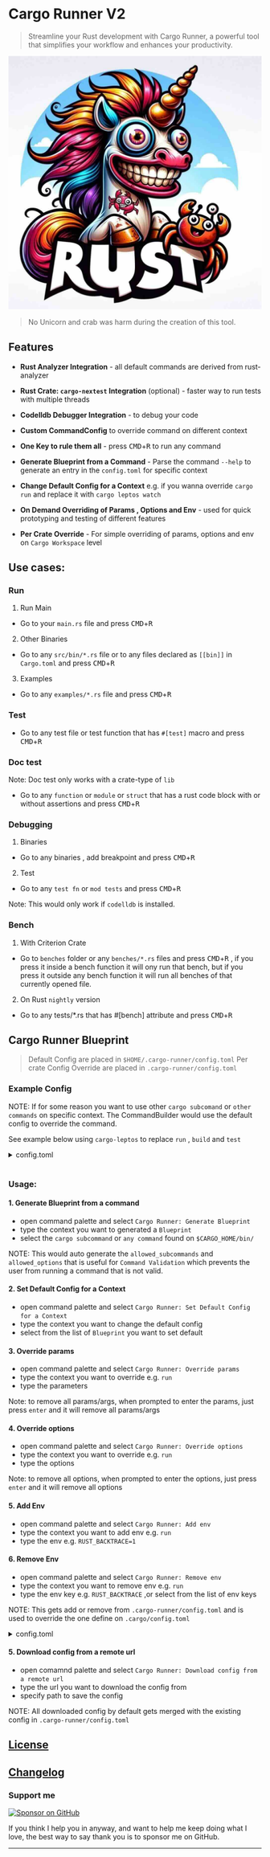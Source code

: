 # Cargo Runner V2

> Streamline your Rust development with Cargo Runner, a powerful tool that simplifies your workflow and enhances your productivity.


![cover](images/icon.jpg)

> No Unicorn and crab was harm during the creation of this tool.




## Features

- **Rust Analyzer Integration** - all default commands are derived from rust-analyzer

- **Rust Crate: `cargo-nextest` Integration** (optional) - faster way to run tests with multiple threads

- **Codelldb Debugger Integration** - to debug your code

- **Custom CommandConfig** to override command on different context

- **One Key to rule them all** - press <kbd>CMD</kbd>+<kbd>R</kbd> to run any command

- **Generate Blueprint from a Command** - Parse the command `--help` to generate an entry in the `config.toml` for specific context
- **Change Default Config for a Context** e.g. if you wanna override `cargo run` and replace it with `cargo leptos watch`
- **On Demand Overriding of Params , Options and Env** - used for quick prototyping and testing of different features 
- **Per Crate Override** - For simple overriding of params, options and env on `Cargo Workspace` level




## Use cases:


### Run 
1. Run Main
- Go to your `main.rs` file and press <kbd>CMD</kbd>+<kbd>R</kbd>

2. Other Binaries
- Go to any `src/bin/*.rs` file or to any files declared as `[[bin]]` in `Cargo.toml` and press <kbd>CMD</kbd>+<kbd>R</kbd>

3. Examples
- Go to any `examples/*.rs` file and press <kbd>CMD</kbd>+<kbd>R</kbd>



### Test
- Go to any test file or test function that has `#[test]` macro and press <kbd>CMD</kbd>+<kbd>R</kbd>


### Doc test
Note:  Doc test only works with a crate-type of `lib`
- Go to any `function` or `module` or `struct` that has a rust code block with or without assertions and press <kbd>CMD</kbd>+<kbd>R</kbd>


### Debugging

1. Binaries 
- Go to any binaries , add breakpoint and press <kbd>CMD</kbd>+<kbd>R</kbd>

2. Test
- Go to any `test fn` or `mod tests`  and press <kbd>CMD</kbd>+<kbd>R</kbd>

Note: This would only work if `codelldb` is installed.

### Bench

1. With Criterion Crate
- Go to `benches` folder or any `benches/*.rs` files and press <kbd>CMD</kbd>+<kbd>R</kbd> , if you press it inside a bench function it will ony run that bench, but if you press it outside any bench function it will run all benches of that currently opened file.

2. On Rust `nightly` version

- Go to any tests/*.rs that has #[bench] attribute and press <kbd>CMD</kbd>+<kbd>R</kbd> 



## Cargo Runner Blueprint

> Default Config are placed in `$HOME/.cargo-runner/config.toml`
> Per crate Config Override are placed in `.cargo-runner/config.toml`

### Example Config

NOTE: If for some reason you want to use other `cargo subcomand` or `other commands` on specific context. The CommandBuilder would use the default config to override the command.

See example below using `cargo-leptos` to replace `run` , `build` and `test`

<details>
<summary>config.toml</summary>

```toml
[test]
default = "leptos"

[[test.config]]
name = "default"
command_type = "cargo"
command = "cargo"
sub_command = "test"
allowed_subcommands = []

[test.config.env]

[[test.config]]
name = "leptos"
command_type = "subcommand"
command = "leptos"
sub_command = "test"
allowed_subcommands = []

[test.config.env]

[bench]
default = "default"

[[bench.config]]
name = "default"
command_type = "cargo"
command = "cargo"
sub_command = "bench"
allowed_subcommands = []

[bench.config.env]

[run]
default = "leptos"

[[run.config]]
name = "default"
command_type = "cargo"
command = "cargo"
sub_command = "run"
allowed_subcommands = []

[run.config.env]

[[run.config]]
name = "leptos"
command_type = "subcommand"
command = "leptos"
sub_command = "watch"
allowed_subcommands = []

[run.config.env]

[build]
default = "leptos"

[[build.config]]
name = "default"
command_type = "cargo"
command = "cargo"
sub_command = "build"
allowed_subcommands = []

[build.config.env]

[[build.config]]
name = "leptos"
command_type = "subcommand"
command = "leptos"
sub_command = "build"
allowed_subcommands = []

[build.config.env]
```

</details>

</br>



### Usage:

#### 1. Generate Blueprint from a command
- open command palette and select `Cargo Runner: Generate Blueprint`
- type the context you want to generated a `Blueprint`
- select the `cargo subcommand` or `any command` found on `$CARGO_HOME/bin/`

NOTE: This would auto generate the `allowed_subcommands` and `allowed_options` that is useful for `Command Validation` which prevents the user from running a command that is not valid.

#### 2. Set Default Config for a Context
- open command palette and select `Cargo Runner: Set Default Config for a Context`
- type the context you want to change the default config
- select from the list of `Blueprint` you want to set default

#### 3. Override params
- open command palette and select `Cargo Runner: Override params`
- type the context you want to override e.g. `run`
- type the parameters

Note: to remove all params/args, when prompted to enter the params, just press `enter` and it will remove all params/args

#### 4. Override options
- open command palette and select `Cargo Runner: Override options`
- type the context you want to override e.g. `run`
- type the options

Note: to remove all options, when prompted to enter the options, just press `enter` and it will remove all options

#### 5. Add Env
- open command palette and select `Cargo Runner: Add env`
- type the context you want to add env e.g. `run`
- type the env e.g. `RUST_BACKTRACE=1`

#### 6. Remove Env
- open command palette and select `Cargo Runner: Remove env`
- type the context you want to remove env e.g. `run`
- type the env key e.g. `RUST_BACKTRACE` ,or select from the list of env keys

NOTE: This gets add or remove from `.cargo-runner/config.toml` and is used to override the one define on `.cargo/config.toml`

<details>
<summary>config.toml</summary>

```toml
[env]
RUST_BACKTRACE = "1"
```

</details>

#### 5. Download config from a remote url
- open comamnd palette and select `Cargo Runner: Download config from a remote url`
- type the url you want to download the config from
- specify path to save the config

NOTE: All downloaded config by default gets merged with the existing config in `.cargo-runner/config.toml`



## [License](./LICENSE)

## [Changelog](./CHANGELOG.md)

### Support me

[![Sponsor on GitHub](https://img.shields.io/badge/Sponsor-💖-pink)](https://github.com/sponsors/codeitlikemiley)

If you think I help you in anyway, and want to help me keep doing what I love, the best way to say thank you is to sponsor me on GitHub.

 

---
